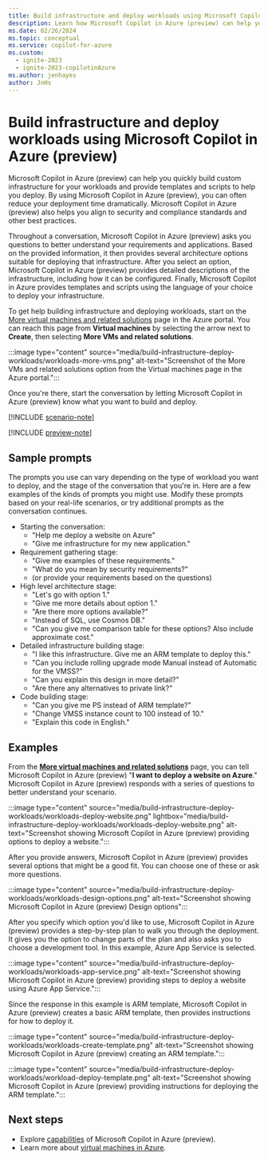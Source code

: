 ```yaml
---
title: Build infrastructure and deploy workloads using Microsoft Copilot in Azure (preview)
description: Learn how Microsoft Copilot in Azure (preview) can help you build custom infrastructure for your workloads and provide templates and scripts to help you deploy.
ms.date: 02/26/2024
ms.topic: conceptual
ms.service: copilot-for-azure
ms.custom:
  - ignite-2023
  - ignite-2023-copilotinAzure
ms.author: jenhayes
author: JnHs
---
```


# Build infrastructure and deploy workloads using Microsoft Copilot in Azure (preview)

Microsoft Copilot in Azure (preview) can help you quickly build custom infrastructure for your workloads and provide templates and scripts to help you deploy. By using Microsoft Copilot in Azure (preview), you can often reduce your deployment time dramatically. Microsoft Copilot in Azure (preview) also helps you align to security and compliance standards and other best practices.

Throughout a conversation, Microsoft Copilot in Azure (preview) asks you questions to better understand your requirements and applications. Based on the provided information, it then provides several architecture options suitable for deploying that infrastructure. After you select an option, Microsoft Copilot in Azure (preview) provides detailed descriptions of the infrastructure, including how it can be configured. Finally, Microsoft Copilot in Azure provides templates and scripts using the language of your choice to deploy your infrastructure.

To get help building infrastructure and deploying workloads, start on the [More virtual machines and related solutions](https://portal.azure.com/#view/Microsoft_Azure_SolutionCenter/SolutionGroup.ReactView/groupid/defaultLandingVmBrowse) page in the Azure portal. You can reach this page from **Virtual machines** by selecting the arrow next to **Create**, then selecting **More VMs and related solutions**.

:::image type="content" source="media/build-infrastructure-deploy-workloads/workloads-more-vms.png" alt-text="Screenshot of the More VMs and related solutions option from the Virtual machines page in the Azure portal.":::

Once you're there, start the conversation by letting Microsoft Copilot in Azure (preview) know what you want to build and deploy.

[!INCLUDE [scenario-note](includes/scenario-note.md)]

[!INCLUDE [preview-note](includes/preview-note.md)]

## Sample prompts

The prompts you use can vary depending on the type of workload you want to deploy, and the stage of the conversation that you're in. Here are a few examples of the kinds of prompts you might use. Modify these prompts based on your real-life scenarios, or try additional prompts as the conversation continues.

- Starting the conversation:
  - "Help me deploy a website on Azure"
  - "Give me infrastructure for my new application."
- Requirement gathering stage:
  - "Give me examples of these requirements."
  - "What do you mean by security requirements?"
  - (or provide your requirements based on the questions)
- High level architecture stage:
  - "Let's go with option 1."
  - "Give me more details about option 1."
  - "Are there more options available?"
  - "Instead of SQL, use Cosmos DB."
  - "Can you give me comparison table for these options? Also include approximate cost."
- Detailed infrastructure building stage:
  - "I like this infrastructure. Give me an ARM template to deploy this."
  - "Can you include rolling upgrade mode Manual instead of Automatic for the VMSS?"
  - "Can you explain this design in more detail?"
  - "Are there any alternatives to private link?"
- Code building stage:
  - "Can you give me PS instead of ARM template?"
  - "Change VMSS instance count to 100 instead of 10."
  - "Explain this code in English."

## Examples

From the **[More virtual machines and related solutions](https://portal.azure.com/#view/Microsoft_Azure_SolutionCenter/SolutionGroup.ReactView/groupid/defaultLandingVmBrowse)** page, you can tell Microsoft Copilot in Azure (preview) "**I want to deploy a website on Azure**." Microsoft Copilot in Azure (preview) responds with a series of questions to better understand your scenario.

:::image type="content" source="media/build-infrastructure-deploy-workloads/workloads-deploy-website.png" lightbox="media/build-infrastructure-deploy-workloads/workloads-deploy-website.png" alt-text="Screenshot showing Microsoft Copilot in Azure (preview) providing options to deploy a website.":::

After you provide answers, Microsoft Copilot in Azure (preview) provides several options that might be a good fit. You can choose one of these or ask more questions.

:::image type="content" source="media/build-infrastructure-deploy-workloads/workloads-design-options.png" alt-text="Screenshot showing Microsoft Copilot in Azure (preview) Design options":::

After you specify which option you'd like to use, Microsoft Copilot in Azure (preview) provides a step-by-step plan to walk you through the deployment. It gives you the option to change parts of the plan and also asks you to choose a development tool. In this example, Azure App Service is selected.

:::image type="content" source="media/build-infrastructure-deploy-workloads/workloads-app-service.png" alt-text="Screenshot showing Microsoft Copilot in Azure (preview) providing steps to deploy a website using Azure App Service.":::

Since the response in this example is ARM template, Microsoft Copilot in Azure (preview) creates a basic ARM template, then provides instructions for how to deploy it.

:::image type="content" source="media/build-infrastructure-deploy-workloads/workloads-create-template.png" alt-text="Screenshot showing Microsoft Copilot in Azure (preview) creating an ARM template.":::

:::image type="content" source="media/build-infrastructure-deploy-workloads/workload-deploy-template.png" alt-text="Screenshot showing Microsoft Copilot in Azure (preview) providing instructions for deploying the ARM template.":::

## Next steps

- Explore [capabilities](capabilities.md) of Microsoft Copilot in Azure (preview).
- Learn more about [virtual machines in Azure](/azure/virtual-machines/overview).
